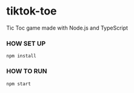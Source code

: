 # tiktok-toe
Tic Toc game made with Node.js and TypeScript

### HOW SET UP
`npm install`

### HOW TO RUN
`npm start`
